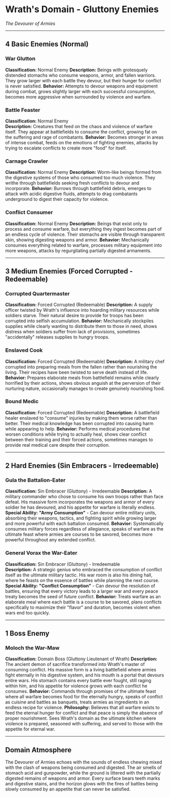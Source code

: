 # Wrath's Domain - Gluttony Enemies
*The Devourer of Armies*

---

## **4 Basic Enemies (Normal)**

### **War Glutton**
**Classification:** Normal Enemy
**Description:** Beings with grotesquely distended stomachs who consume weapons, armor, and fallen warriors. They grow larger with each battle they devour, but their hunger for conflict is never satisfied.
**Behavior:** Attempts to devour weapons and equipment during combat, grows slightly larger with each successful consumption, becomes more aggressive when surrounded by violence and warfare.

### **Battle Feaster**
**Classification:** Normal Enemy  
**Description:** Creatures that feed on the chaos and violence of warfare itself. They appear at battlefields to consume the conflict, growing fat on the suffering and rage of combatants.
**Behavior:** Becomes stronger in areas of intense combat, feeds on the emotions of fighting enemies, attacks by trying to escalate conflicts to create more "food" for itself.

### **Carnage Crawler**
**Classification:** Normal Enemy
**Description:** Worm-like beings formed from the digestive systems of those who consumed too much violence. They writhe through battlefields seeking fresh conflicts to devour and incorporate.
**Behavior:** Burrows through battlefield debris, emerges to attack with acidic digestive fluids, attempts to drag combatants underground to digest their capacity for violence.

### **Conflict Consumer**
**Classification:** Normal Enemy
**Description:** Beings that exist only to process and consume warfare, but everything they ingest becomes part of an endless cycle of violence. Their stomachs are visible through transparent skin, showing digesting weapons and armor.
**Behavior:** Mechanically consumes everything related to warfare, processes military equipment into more weapons, attacks by regurgitating partially digested armaments.

---

## **3 Medium Enemies (Forced Corrupted - Redeemable)**

### **Corrupted Quartermaster**
**Classification:** Forced Corrupted (Redeemable)
**Description:** A supply officer twisted by Wrath's influence into hoarding military resources while soldiers starve. Their natural desire to provide for troops has been corrupted into selfish accumulation.
**Behavior:** Mechanically stockpiles supplies while clearly wanting to distribute them to those in need, shows distress when soldiers suffer from lack of provisions, sometimes "accidentally" releases supplies to hungry troops.

### **Enslaved Cook**
**Classification:** Forced Corrupted (Redeemable)
**Description:** A military chef corrupted into preparing meals from the fallen rather than nourishing the living. Their recipes have been twisted to serve death instead of life.
**Behavior:** Prepares elaborate meals from battlefield remains while clearly horrified by their actions, shows obvious anguish at the perversion of their nurturing nature, occasionally manages to create genuinely nourishing food.

### **Bound Medic**
**Classification:** Forced Corrupted (Redeemable)
**Description:** A battlefield healer enslaved to "consume" injuries by making them worse rather than better. Their medical knowledge has been corrupted into causing harm while appearing to help.
**Behavior:** Performs medical procedures that worsen conditions while trying to actually heal, shows clear conflict between their training and their forced actions, sometimes manages to provide real medical care despite their corruption.

---

## **2 Hard Enemies (Sin Embracers - Irredeemable)**

### **Gula the Battalion-Eater**
**Classification:** Sin Embracer (Gluttony) - Irredeemable
**Description:** A military commander who chose to consume his own troops rather than face defeat. His massive form incorporates the weapons and armor of every soldier he has devoured, and his appetite for warfare is literally endless.
**Special Ability:** **"Army Consumption"** - Can devour entire military units, absorbing their weapons, tactics, and fighting spirit while growing larger and more powerful with each battalion consumed.
**Behavior:** Systematically consumes military forces regardless of allegiance, speaks of warfare as the ultimate feast where armies are courses to be savored, becomes more powerful throughout any extended conflict.

### **General Vorax the War-Eater**
**Classification:** Sin Embracer (Gluttony) - Irredeemable  
**Description:** A strategic genius who embraced the consumption of conflict itself as the ultimate military tactic. His war room is also his dining hall, where he feasts on the essence of battles while planning the next course.
**Special Ability:** **"Conflict Consumption"** - Can devour the resolution of battles, ensuring that every victory leads to a larger war and every peace treaty becomes the seed of future conflict.
**Behavior:** Treats warfare as an elaborate meal where each battle is a course to be savored, plans conflicts specifically to maximize their "flavor" and duration, becomes violent when wars end too quickly.

---

## **1 Boss Enemy**

### **Moloch the War-Maw** 
**Classification:** Domain Boss (Gluttony Lieutenant of Wrath)
**Description:** The ancient demon of sacrifice transformed into Wrath's master of consuming conflict. His massive form is a living battlefield where armies fight eternally in his digestive system, and his mouth is a portal that devours entire wars. His stomach contains every battle ever fought, still raging within him, and his appetite for violence grows with each conflict he consumes.
**Behavior:** Commands through promises of the ultimate feast where all warfare becomes food for the eternally hungry, speaks of conflict as cuisine and battles as banquets, treats armies as ingredients in an endless recipe for violence.
**Philosophy:** Believes that all warfare exists to feed the eternal hunger for conflict and that peace is simply the absence of proper nourishment. Sees Wrath's domain as the ultimate kitchen where violence is prepared, seasoned with suffering, and served to those with the appetite for eternal war.

---

## **Domain Atmosphere**
The Devourer of Armies echoes with the sounds of endless chewing mixed with the clash of weapons being consumed and digested. The air smells of stomach acid and gunpowder, while the ground is littered with the partially digested remains of weapons and armor. Every surface bears teeth marks and digestive stains, and the horizon glows with the fires of battles being slowly consumed by an appetite that can never be satisfied.